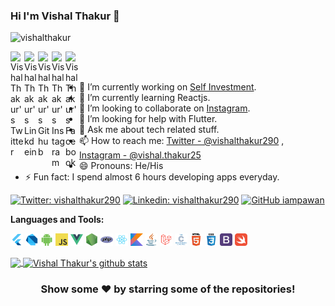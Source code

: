 ### Hi I'm Vishal Thakur 👋

<!--
**VishalThakur290/vishalthakur290** is a ✨ _special_ ✨ repository because its `README.md` (this file) appears on your GitHub profile.

Here are some ideas to get you started:

- 🔭 I’m currently working on ...
- 🌱 I’m currently learning ...
- 👯 I’m looking to collaborate on ...
- 🤔 I’m looking for help with ...
- 💬 Ask me about ...
- 📫 How to reach me: ...
- 😄 Pronouns: ...
- ⚡ Fun fact: ...
-->


<p align="left"> <img src="https://komarev.com/ghpvc/?username=vishalthakur290&label=Views&color=blue&style=plastic" alt="vishalthakur" /> </p>

<a href="https://twitter.com/vishalthakur290">
  <img align="left" alt="Vishal Thakur's Twitter" width="22px" src="https://cdn.jsdelivr.net/npm/simple-icons@v3/icons/twitter.svg" />
</a>
<a href="https://linkedin.com/in/vishalthakur290">
  <img align="left" alt="Vishal Thakur's Linkdein" width="22px" src="https://cdn.jsdelivr.net/npm/simple-icons@v3/icons/linkedin.svg" />
</a>
<a href="https://github.com/vishalthakur290">
  <img align="left" alt="Vishal Thakur's Github" width="22px" src="https://cdn.jsdelivr.net/npm/simple-icons@v3/icons/github.svg" />
</a>
<a href="https://instagram.com/vishal.thakur25/">
  <img align="left" alt="Vishal Thakur's Instagram" width="22px" src="https://cdn.jsdelivr.net/npm/simple-icons@v3/icons/instagram.svg" />
</a>
<a href="https://www.facebook.com/vishalthakur25/">
  <img align="left" alt="Vishal Thakur's Facebook" width="22px" src="https://cdn.jsdelivr.net/npm/simple-icons@v3/icons/facebook.svg" />
</a>

<br/>
<br/>



- 🔭 I’m currently working on [Self Investment](https://amarpali.co.in).
- 🌱 I’m currently learning Reactjs.
- 👯 I’m looking to collaborate on [Instagram](https://instagram.com/vishal.thakur25).
- 🤔 I’m looking for help with Flutter.
- 💬 Ask me about tech related stuff.
- 📫 How to reach me: [Twitter - @vishalthakur290](https://twitter.com/vishalthakur290) , [Instagram - @vishal.thakur25](https://instagram.com/vishal.thakur25)
- 😄 Pronouns: He/His
- ⚡ Fun fact: I spend almost 6 hours developing apps everyday.

[![Twitter: vishalthakur290](https://img.shields.io/twitter/follow/vishalthakur290?style=social)](https://twitter.com/vishalthakur290)
[![Linkedin: vishalthakur290](https://img.shields.io/badge/-vishalthakur290-blue?style=flat-square&logo=Linkedin&logoColor=white&link=https://www.linkedin.com/in/vishalthakur290/)](https://www.linkedin.com/in/vishalthakur290/)
[![GitHub iampawan](https://img.shields.io/github/followers/vishalthakur290?label=follow&style=social)](https://github.com/vishalthakur290)


**Languages and Tools:**  

<code><img height="20" src="https://raw.githubusercontent.com/github/explore/80688e429a7d4ef2fca1e82350fe8e3517d3494d/topics/flutter/flutter.png"></code>
<code><img height="20" src="https://raw.githubusercontent.com/github/explore/80688e429a7d4ef2fca1e82350fe8e3517d3494d/topics/dart/dart.png"></code>
<code><img height="20" src="https://raw.githubusercontent.com/github/explore/80688e429a7d4ef2fca1e82350fe8e3517d3494d/topics/android/android.png"></code>
<code><img height="20" src="https://raw.githubusercontent.com/github/explore/80688e429a7d4ef2fca1e82350fe8e3517d3494d/topics/javascript/javascript.png"></code>
<code><img height="20" src="https://raw.githubusercontent.com/github/explore/80688e429a7d4ef2fca1e82350fe8e3517d3494d/topics/vue/vue.png"></code>
<code><img height="20" src="https://raw.githubusercontent.com/github/explore/80688e429a7d4ef2fca1e82350fe8e3517d3494d/topics/nodejs/nodejs.png"></code>
<code><img height="20" src="https://raw.githubusercontent.com/github/explore/80688e429a7d4ef2fca1e82350fe8e3517d3494d/topics/php/php.png"></code>
<code><img height="20" src="https://raw.githubusercontent.com/github/explore/80688e429a7d4ef2fca1e82350fe8e3517d3494d/topics/react/react.png"></code>
<code><img height="20" src="https://raw.githubusercontent.com/github/explore/80688e429a7d4ef2fca1e82350fe8e3517d3494d/topics/kotlin/kotlin.png"></code>
<code><img height="20" src="https://raw.githubusercontent.com/github/explore/80688e429a7d4ef2fca1e82350fe8e3517d3494d/topics/java/java.png"></code>
<code><img height="20" src="https://raw.githubusercontent.com/github/explore/80688e429a7d4ef2fca1e82350fe8e3517d3494d/topics/laravel/laravel.png"></code>
<code><img height="20" src="https://raw.githubusercontent.com/github/explore/80688e429a7d4ef2fca1e82350fe8e3517d3494d/topics/c/c.png"></code>
<code><img height="20" src="https://raw.githubusercontent.com/github/explore/80688e429a7d4ef2fca1e82350fe8e3517d3494d/topics/html/html.png"></code>
<code><img height="20" src="https://raw.githubusercontent.com/github/explore/80688e429a7d4ef2fca1e82350fe8e3517d3494d/topics/css/css.png"></code>
<code><img height="20" src="https://raw.githubusercontent.com/github/explore/80688e429a7d4ef2fca1e82350fe8e3517d3494d/topics/bootstrap/bootstrap.png"></code>
<code><img height="20" src="https://raw.githubusercontent.com/github/explore/80688e429a7d4ef2fca1e82350fe8e3517d3494d/topics/swift/swift.png"></code>  


<a href="https://github.com/vishalthakur290">
  <img align="center" src="https://github-readme-stats.vercel.app/api/top-langs/?username=vishalthakur290&theme=dark&hide_langs_below=1" />
</a>
<a href="https://github.com/vishalthakur290">
 <img align="center" src="https://github-readme-stats.vercel.app/api?username=vishalthakur290&show_icons=true&theme=dark&line_height=27" alt="Vishal Thakur's github stats"/>
</a>

<div align="center">

### Show some ❤️ by starring some of the repositories!

</div>
